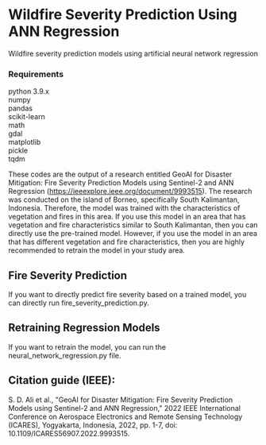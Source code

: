 # Wildfire Severity Prediction Using ANN Regression
Wildfire severity prediction models using artificial neural network regression

### Requirements

python 3.9.x <br/>
numpy <br/>
pandas <br/>
scikit-learn <br/>
math <br/>
gdal <br/>
matplotlib <br/>
pickle <br/>
tqdm <br/>

These codes are the output of a research entitled GeoAI for Disaster Mitigation: Fire Severity Prediction Models using Sentinel-2 and ANN Regression (https://ieeexplore.ieee.org/document/9993515). The research was conducted on the island of Borneo, specifically South Kalimantan, Indonesia. Therefore, the model was trained with the characteristics of vegetation and fires in this area. If you use this model in an area that has vegetation and fire characteristics similar to South Kalimantan, then you can directly use the pre-trained model. However, if you use the model in an area that has different vegetation and fire characteristics, then you are highly recommended to retrain the model in your study area.<br/>

## Fire Severity Prediction

If you want to directly predict fire severity based on a trained model, you can directly run fire_severity_prediction.py.

## Retraining Regression Models

If you want to retrain the model, you can run the neural_network_regression.py file.

## Citation guide (IEEE):

S. D. Ali et al., "GeoAI for Disaster Mitigation: Fire Severity Prediction Models using Sentinel-2 and ANN Regression," 2022 IEEE International Conference on Aerospace Electronics and Remote Sensing Technology (ICARES), Yogyakarta, Indonesia, 2022, pp. 1-7, doi: 10.1109/ICARES56907.2022.9993515.
